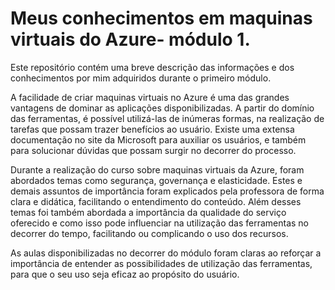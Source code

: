   # Meus conhecimentos em maquinas virtuais do Azure- módulo 1.
Este repositório contém uma breve descrição das informações e dos conhecimentos por mim adquiridos durante o primeiro módulo.

A facilidade de criar maquinas virtuais no Azure é uma das grandes vantagens de dominar as aplicações disponibilizadas. A partir 
do domínio das ferramentas, é possível utilizá-las de inúmeras formas, na realização de tarefas que possam trazer benefícios ao usuário. 
Existe uma extensa documentação no site da Microsoft para auxiliar os usuários, e também para solucionar dúvidas que possam surgir no decorrer do processo. 

Durante a realização do curso sobre maquinas virtuais da Azure, foram abordados temas como segurança, governança e elasticidade. 
Estes e demais assuntos de importância foram explicados pela professora de forma clara e didática, facilitando o entendimento do conteúdo. 
Além desses temas foi também abordada a importância da qualidade do serviço oferecido e como isso pode influenciar na utilização das ferramentas 
no decorrer do tempo, facilitando ou complicando o uso dos recursos. 

As aulas disponibilizadas no decorrer do módulo foram claras ao reforçar a importância de entender as possibilidades de utilização das ferramentas, para que 
o seu uso seja eficaz ao propósito do usuário. 
